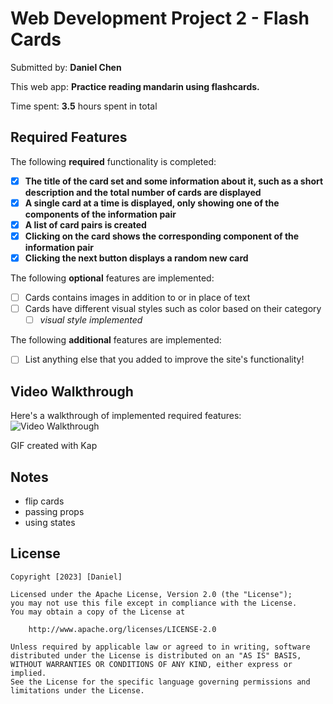# Web Development Project 2 - Flash Cards

Submitted by: **Daniel Chen**

This web app: **Practice reading mandarin using flashcards.**

Time spent: **3.5** hours spent in total

## Required Features

The following **required** functionality is completed:

- [x] **The title of the card set and some information about it, such as a short description and the total number of cards are displayed**
- [x] **A single card at a time is displayed, only showing one of the components of the information pair**
- [x] **A list of card pairs is created**
- [x] **Clicking on the card shows the corresponding component of the information pair**
- [x] **Clicking the next button displays a random new card**

The following **optional** features are implemented:

- [ ] Cards contains images in addition to or in place of text
- [ ] Cards have different visual styles such as color based on their category
  - [ ] _visual style implemented_

The following **additional** features are implemented:

- [ ] List anything else that you added to improve the site's functionality!

## Video Walkthrough

Here's a walkthrough of implemented required features:
<img src='https://github.com/dchen024/CodePath-Web102-Project2a/assets/113078548/8c1344a0-9fa4-4b86-94a6-84142a9d4d9b.gif' title='Video Walkthrough' width='' alt='Video Walkthrough' />

GIF created with Kap

## Notes

- flip cards
- passing props
- using states

## License

    Copyright [2023] [Daniel]

    Licensed under the Apache License, Version 2.0 (the "License");
    you may not use this file except in compliance with the License.
    You may obtain a copy of the License at

        http://www.apache.org/licenses/LICENSE-2.0

    Unless required by applicable law or agreed to in writing, software
    distributed under the License is distributed on an "AS IS" BASIS,
    WITHOUT WARRANTIES OR CONDITIONS OF ANY KIND, either express or implied.
    See the License for the specific language governing permissions and
    limitations under the License.
